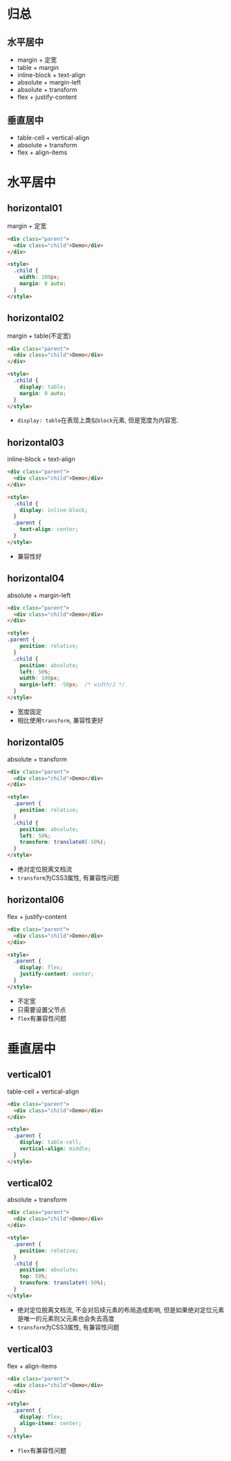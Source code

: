 # 归总
## 水平居中
* margin + 定宽
* table + margin
* inline-block + text-align
* absolute + margin-left
* absolute + transform
* flex + justify-content

## 垂直居中
* table-cell + vertical-align
* absolute + transform
* flex + align-items

# 水平居中
## horizontal01
margin + 定宽
```html
<div class="parent">
  <div class="child">Demo</div>
</div>

<style>
  .child {
    width: 100px;
    margin: 0 auto;
  }
</style>
```

## horizontal02
margin + table(不定宽)
```html
<div class="parent">
  <div class="child">Demo</div>
</div>

<style>
  .child {
    display: table;
    margin: 0 auto;
  }
</style>
```
* `display: table`在表现上类似`block`元素, 但是宽度为内容宽.

## horizontal03
inline-block + text-align
```html
<div class="parent">
  <div class="child">Demo</div>
</div>

<style>
  .child {
    display: inline-block;
  }
  .parent {
    text-align: center;
  }
</style>
```
* 兼容性好

## horizontal04
absolute + margin-left
```html
<div class="parent">
  <div class="child">Demo</div>
</div>

<style>
.parent {
    position: relative;
  }
  .child {
    position: absolute;
    left: 50%;
    width: 100px;
    margin-left: -50px;  /* width/2 */
  }
</style>
```
* 宽度固定
* 相比使用`transform`, 兼容性更好

## horizontal05
absolute + transform
```html
<div class="parent">
  <div class="child">Demo</div>
</div>

<style>
  .parent {
    position: relative;
  }
  .child {
    position: absolute;
    left: 50%;
    transform: translateX(-50%);
  }
</style>
```
* 绝对定位脱离文档流
* `transform`为CSS3属性, 有兼容性问题

## horizontal06
flex + justify-content
```html
<div class="parent">
  <div class="child">Demo</div>
</div>

<style>
  .parent {
    display: flex;
    justify-content: center;
  }
</style>
```
* 不定宽
* 只需要设置父节点
* `flex`有兼容性问题

# 垂直居中
## vertical01
table-cell + vertical-align
```html
<div class="parent">
  <div class="child">Demo</div>
</div>

<style>
  .parent {
    display: table-cell;
    vertical-align: middle;
  }
</style>
```
## vertical02
absolute + transform
```html
<div class="parent">
  <div class="child">Demo</div>
</div>

<style>
  .parent {
    position: relative;
  }
  .child {
    position: absolute;
    top: 50%;
    transform: translateY(-50%);
  }
</style>
```
* 绝对定位脱离文档流, 不会对后续元素的布局造成影响, 但是如果绝对定位元素是唯一的元素则父元素也会失去高度
* `transform`为CSS3属性, 有兼容性问题
## vertical03
flex + align-items
```html
<div class="parent">
  <div class="child">Demo</div>
</div>

<style>
  .parent {
    display: flex;
    align-items: center;
  }
</style>
```
* `flex`有兼容性问题

